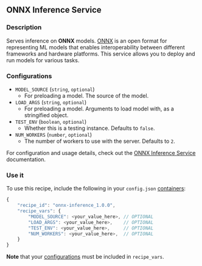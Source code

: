 ## ONNX Inference Service

### Description

Serves inference on **ONNX** models. [ONNX](https://onnx.ai/) is an open format for representing ML models that enables interoperability between different frameworks and hardware platforms. This service allows you to deploy and run models for various tasks.

### Configurations

- `MODEL_SOURCE` (`string`, `optional`)
  - For preloading a model. The source of the model.
- `LOAD_ARGS` (`string`, `optional`)
  - For preloading a model. Arguments to load model with, as a stringified object.
- `TEST_ENV` (`boolean`, `optional`)
  - Whether this is a testing instance. Defaults to `false`.
- `NUM_WORKERS` (`number`, `optional`)
  - The number of workers to use with the server. Defaults to `2`.

For configuration and usage details, check out the [ONNX Inference Service](https://infernet-services.docs.ritual.net/reference/onnx_inference_service) documentation.

### Use it

To use this recipe, include the following in your `config.json` [containers](https://docs.ritual.net/infernet/node/configuration#containers-arraycontainer_spec):

```js
{
    "recipe_id": "onnx-inference_1.0.0",
    "recipe_vars": {
        "MODEL_SOURCE": <your_value_here>, // OPTIONAL
        "LOAD_ARGS": <your_value_here>,    // OPTIONAL
        "TEST_ENV": <your_value_here>,     // OPTIONAL
        "NUM_WORKERS": <your_value_here>,  // OPTIONAL
    }
}
```

**Note** that your [configurations](#configurations) must be included in `recipe_vars`.

